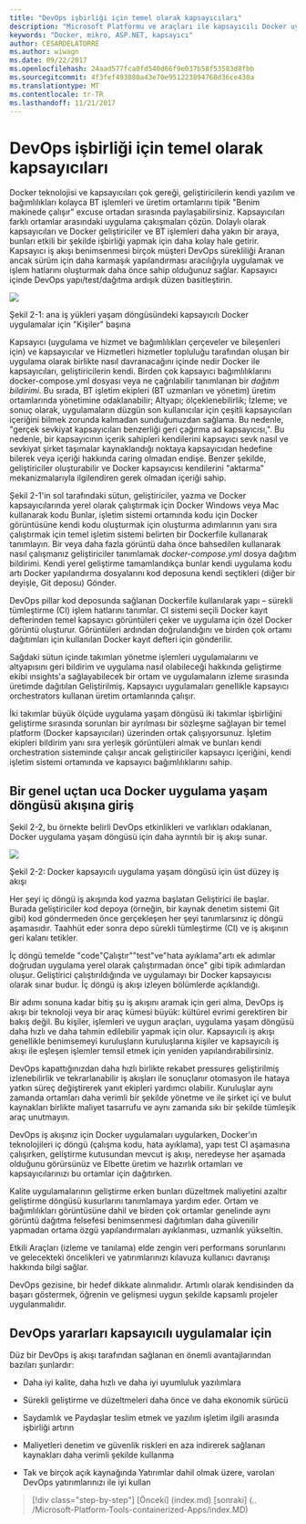 ```yaml
---
title: "DevOps işbirliği için temel olarak kapsayıcıları"
description: "Microsoft Platformu ve araçları ile kapsayıcılı Docker uygulama yaşam döngüsü"
keywords: "Docker, mikro, ASP.NET, kapsayıcı"
author: CESARDELATORRE
ms.author: wiwagn
ms.date: 09/22/2017
ms.openlocfilehash: 24aad577fca0fd540d66f9e037b58f53583d8fbb
ms.sourcegitcommit: 4f3fef493080a43e70e951223894768d36ce430a
ms.translationtype: MT
ms.contentlocale: tr-TR
ms.lasthandoff: 11/21/2017
---
```

# <a name="containers-as-the-foundation-for-devops-collaboration"></a>DevOps işbirliği için temel olarak kapsayıcıları

Docker teknolojisi ve kapsayıcıları çok gereği, geliştiricilerin kendi yazılım ve bağımlılıkları kolayca BT işlemleri ve üretim ortamlarını tipik "Benim makinede çalışır" excuse ortadan sırasında paylaşabilirsiniz. Kapsayıcıları farklı ortamlar arasındaki uygulama çakışmaları çözün. Dolaylı olarak kapsayıcıları ve Docker geliştiriciler ve BT işlemleri daha yakın bir araya, bunları etkili bir şekilde işbirliği yapmak için daha kolay hale getirir. Kapsayıcı iş akışı benimsenmesi birçok müşteri DevOps sürekliliği Aranan ancak sürüm için daha karmaşık yapılandırması aracılığıyla uygulamak ve işlem hatlarını oluşturmak daha önce sahip olduğunuz sağlar. Kapsayıcı içinde DevOps yapı/test/dağıtma ardışık düzen basitleştirin.

![](./media/image1.png)

Şekil 2-1: ana iş yükleri yaşam döngüsündeki kapsayıcılı Docker uygulamalar için "Kişiler" başına

Kapsayıcı (uygulama ve hizmet ve bağımlılıkları çerçeveler ve bileşenleri için) ve kapsayıcılar ve Hizmetleri hizmetler topluluğu tarafından oluşan bir uygulama olarak birlikte nasıl davranacağını içinde nedir Docker ile kapsayıcıları, geliştiricilerin kendi. Birden çok kapsayıcı bağımlılıklarını docker-compose.yml dosyası veya ne çağrılabilir tanımlanan bir *dağıtım bildirimi*. Bu sırada, BT işletim ekipleri (BT uzmanları ve yönetim) üretim ortamlarında yönetimine odaklanabilir; Altyapı; ölçeklenebilirlik; İzleme; ve sonuç olarak, uygulamaların düzgün son kullanıcılar için çeşitli kapsayıcıları içeriğini bilmek zorunda kalmadan sunduğunuzdan sağlama. Bu nedenle, "gerçek sevkiyat kapsayıcıları benzerliği geri çağırma ad kapsayıcısı,". Bu nedenle, bir kapsayıcının içerik sahipleri kendilerini kapsayıcı sevk nasıl ve sevkiyat şirket taşımalar kaynaklandığı noktaya kapsayıcıdan hedefine bilerek veya içeriği hakkında caring olmadan endişe. Benzer şekilde, geliştiriciler oluşturabilir ve Docker kapsayıcısı kendilerini "aktarma" mekanizmalarıyla ilgilendiren gerek olmadan içeriği sahip.

Şekil 2-1'in sol tarafındaki sütun, geliştiriciler, yazma ve Docker kapsayıcılarında yerel olarak çalıştırmak için Docker Windows veya Mac kullanarak kodu Bunlar, işletim sistemi ortamında kodu için Docker görüntüsüne kendi kodu oluşturmak için oluşturma adımlarının yanı sıra çalıştırmak için temel işletim sistemi belirten bir Dockerfile kullanarak tanımlayın. Bir veya daha fazla görüntü daha önce bahsedilen kullanarak nasıl çalışmanız geliştiriciler tanımlamak *docker-compose.yml* dosya dağıtım bildirimi. Kendi yerel geliştirme tamamlandıkça bunlar kendi uygulama kodu artı Docker yapılandırma dosyalarını kod deposuna kendi seçtikleri (diğer bir deyişle, Git deposu) Gönder.

DevOps pillar kod deposunda sağlanan Dockerfile kullanılarak yapı – sürekli tümleştirme (CI) işlem hatlarını tanımlar. CI sistemi seçili Docker kayıt defterinden temel kapsayıcı görüntüleri çeker ve uygulama için özel Docker görüntü oluşturur. Görüntüleri ardından doğrulandığını ve birden çok ortamı dağıtımları için kullanılan Docker kayıt defteri için gönderilir.

Sağdaki sütun içinde takımları yönetme işlemleri uygulamalarını ve altyapısını geri bildirim ve uygulama nasıl olabileceği hakkında geliştirme ekibi ınsights'a sağlayabilecek bir ortam ve uygulamaların izleme sırasında üretimde dağıtılan Geliştirilmiş. Kapsayıcı uygulamaları genellikle kapsayıcı orchestrators kullanan üretim ortamlarında çalışır.

İki takımlar büyük ölçüde uygulama yaşam döngüsü iki takımlar işbirliğini geliştirme sırasında sorunları bir ayrılması bir sözleşme sağlayan bir temel platform (Docker kapsayıcıları) üzerinden ortak çalışıyorsunuz. İşletim ekipleri bildirim yanı sıra yerleşik görüntüleri almak ve bunları kendi orchestration sisteminde çalışır ancak geliştiriciler kapsayıcı içeriğini, kendi işletim sistemi ortamında ve kapsayıcı bağımlılıklarını sahip.

## <a name="introduction-to-a-generic-end-to-end-docker-application-life-cycle-workflow"></a>Bir genel uçtan uca Docker uygulama yaşam döngüsü akışına giriş

Şekil 2-2, bu örnekte belirli DevOps etkinlikleri ve varlıkları odaklanan, Docker uygulama yaşam döngüsü için daha ayrıntılı bir iş akışı sunar.

![](./media/image2.png)

Şekil 2-2: Docker kapsayıcılı uygulama yaşam döngüsü için üst düzey iş akışı

Her şeyi iç döngü iş akışında kod yazma başlatan Geliştirici ile başlar. Burada geliştiriciler kod depoya (örneğin, bir kaynak denetim sistemi Git gibi) kod göndermeden önce gerçekleşen her şeyi tanımlarsınız iç döngü aşamasıdır. Taahhüt eder sonra depo sürekli tümleştirme (CI) ve iş akışının geri kalanı tetikler.

İç döngü temelde "code"Çalıştır""test"ve"hata ayıklama"artı ek adımlar doğrudan uygulama yerel olarak çalıştırmadan önce" gibi tipik adımlardan oluşur. Geliştirici çalıştırıldığında ve uygulamayı bir Docker kapsayıcısı olarak sınar budur. İç döngü iş akışı izleyen bölümlerde açıklandığı.

Bir adımı sonuna kadar bitiş şu iş akışını aramak için geri alma, DevOps iş akışı bir teknoloji veya bir araç kümesi büyük: kültürel evrimi gerektiren bir bakış değil. Bu kişiler, işlemleri ve uygun araçları, uygulama yaşam döngüsü daha hızlı ve daha tahmin edilebilir yapmak için olur. Kapsayıcılı iş akışı genellikle benimsemeyi kuruluşların kuruluşlarına kişiler ve kapsayıcılı iş akışı ile eşleşen işlemler temsil etmek için yeniden yapılandırabilirsiniz.

DevOps kapattığınızdan daha hızlı birlikte rekabet pressures geliştirilmiş izlenebilirlik ve tekrarlanabilir iş akışları ile sonuçlanır otomasyon ile hataya yatkın süreç değiştirerek yanıt ekipleri yardımcı olabilir. Kuruluşlar aynı zamanda ortamları daha verimli bir şekilde yönetme ve ile şirket içi ve bulut kaynakları birlikte maliyet tasarrufu ve aynı zamanda sıkı bir şekilde tümleşik araç unutmayın.

DevOps iş akışınız için Docker uygulamaları uygularken, Docker'ın teknolojileri iç döngü (çalışma kodu, hata ayıklama), yapı test CI aşamasına çalışırken, geliştirme kutusundan mevcut iş akışı, neredeyse her aşamada olduğunu görürsünüz ve Elbette üretim ve hazırlık ortamları ve kapsayıcılarınızı bu ortamlar için dağıtırken.

Kalite uygulamalarının geliştirme erken bunları düzeltmek maliyetini azaltır geliştirme döngüsü kusurlarını tanımlamaya yardım eder. Ortam ve bağımlılıkları görüntüsüne dahil ve birden çok ortamlar genelinde aynı görüntü dağıtma felsefesi benimsenmesi dağıtımları daha güvenilir yapmadan ortama özgü yapılandırmaları ayıklanması, uzmanlık yükseltin.

Etkili Araçları (izleme ve tanılama) elde zengin veri performans sorunlarını ve gelecekteki öncelikleri ve yatırımlarınızı kılavuza kullanıcı davranışı hakkında bilgi sağlar.

DevOps gezisine, bir hedef dikkate alınmalıdır. Artımlı olarak kendisinden da başarı göstermek, öğrenin ve gelişmesi uygun şekilde kapsamlı projeler uygulanmalıdır.

## <a name="benefits-of-devops-for-containerized-applications"></a>DevOps yararları kapsayıcılı uygulamalar için

Düz bir DevOps iş akışı tarafından sağlanan en önemli avantajlarından bazıları şunlardır:

-   Daha iyi kalite, daha hızlı ve daha iyi uyumluluk yazılımlara

-   Sürekli geliştirme ve düzeltmeleri daha önce ve daha ekonomik sürücü

-   Saydamlık ve Paydaşlar teslim etmek ve yazılım işletim ilgili arasında işbirliği artırın

-   Maliyetleri denetim ve güvenlik riskleri en aza indirerek sağlanan kaynakları daha verimli şekilde kullanma

-   Tak ve birçok açık kaynağında Yatırımlar dahil olmak üzere, varolan DevOps yatırımlarınızı ile iyi kullan

>[!div class="step-by-step"]
[Önceki] (index.md) [sonraki] (.. /Microsoft-Platform-Tools-containerized-Apps/index.MD)
